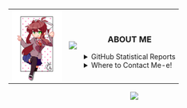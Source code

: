 <div align="center">
   <table>
      <td>
            <a href="https://namemc.com/Auuki.2">
   <img align="center" src="https://github.com/AwesomeAuuki/AwesomeAuuki/raw/main/cupcake.png", width="100">
   </a>
      </td size="50%">
      <td><a href="https://spoti.fi/3rqvvVD">
         <img src="https://novatorem-three-sooty.vercel.app/api/spotify">
         </a>
      </td>
      <td>
         <h3 align="center">ABOUT ME</h3>
         <details>
            <summary>GitHub Statistical Reports</summary>
            <p align="center">
               <img align="center" src="https://bit.ly/3sXVC6v">
               <img align="center" src="https://bit.ly/2OuIyXl">
            </p>
         </details>
         <details>
            <summary>Where to Contact Me-e!</summary>
            <p align="center"><a href="https://discord.gg/ePmNxnQ">
               <img align="center" src="https://bit.ly/30m9b3p">
               </a>
            </p>
            <ul> 
               <li>You can also contact me via <a href="mailto:snowgangers@gmail.com">email</a></li>
            </ul>
         </details>
      </td>
   </table>
   <a href="https://ko-fi.com/auuki">
   <img align="center" src="https://bit.ly/3c9otOD"/>
   </a>
</div>
